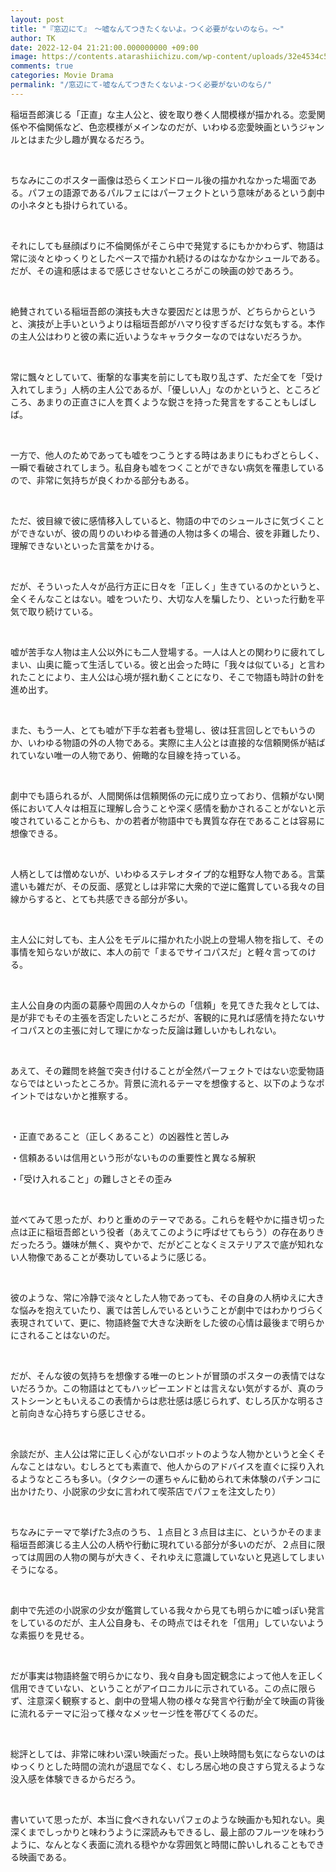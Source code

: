 ```yaml
---
layout: post
title: "『窓辺にて』　～嘘なんてつきたくないよ。つく必要がないのなら。～"
author: TK
date: 2022-12-04 21:21:00.000000000 +09:00
image: https://contents.atarashiichizu.com/wp-content/uploads/32e4534c57ccb4dfeb57240cb989250b-e1660914883438.jpg
comments: true
categories: Movie Drama
permalink: "/窓辺にて-嘘なんてつきたくないよ-つく必要がないのなら/"
---
```


<p>稲垣吾郎演じる「正直」な主人公と、彼を取り巻く人間模様が描かれる。恋愛関係や不倫関係など、色恋模様がメインなのだが、いわゆる恋愛映画というジャンルとはまた少し趣が異なるだろう。</p>

<p>&nbsp;</p>

<p>ちなみにこのポスター画像は恐らくエンドロール後の描かれなかった場面である。パフェの語源であるパルフェにはパーフェクトという意味があるという劇中の小ネタとも掛けられている。</p>

<p>&nbsp;</p>

<p>それにしても昼顔ばりに不倫関係がそこら中で発覚するにもかかわらず、物語は常に淡々とゆっくりとしたペースで描かれ続けるのはなかなかシュールである。だが、その違和感はまるで感じさせないところがこの映画の妙であろう。</p>

<p>&nbsp;</p>

<p>絶賛されている稲垣吾郎の演技も大きな要因だとは思うが、どちらからというと、演技が上手いというよりは稲垣吾郎がハマり役すぎるだけな気もする。本作の主人公はわりと彼の素に近いようなキャラクターなのではないだろうか。</p>

<p>&nbsp;</p>

<p>常に飄々としていて、衝撃的な事実を前にしても取り乱さず、ただ全てを「受け入れてしまう」人柄の主人公であるが、「優しい人」なのかというと、ところどころ、あまりの正直さに人を貫くような鋭さを持った発言をすることもしばしば。</p>

<p>&nbsp;</p>

<p>一方で、他人のためであっても嘘をつこうとする時はあまりにもわざとらしく、一瞬で看破されてしまう。私自身も嘘をつくことができない病気を罹患しているので、非常に気持ちが良くわかる部分もある。</p>

<p>&nbsp;</p>

<p>ただ、彼目線で彼に感情移入していると、物語の中でのシュールさに気づくことができないが、彼の周りのいわゆる普通の人物は多くの場合、彼を非難したり、理解できないといった言葉をかける。</p>

<p>&nbsp;</p>

<p>だが、そういった人々が品行方正に日々を「正しく」生きているのかというと、全くそんなことはない。嘘をついたり、大切な人を騙したり、といった行動を平気で取り続けている。</p>

<p>&nbsp;</p>

<p>嘘が苦手な人物は主人公以外にも二人登場する。一人は人との関わりに疲れてしまい、山奥に籠って生活している。彼と出会った時に「我々は似ている」と言われたことにより、主人公は心境が揺れ動くことになり、そこで物語も時計の針を進め出す。</p>

<p>&nbsp;</p>

<p>また、もう一人、とても嘘が下手な若者も登場し、彼は狂言回しとでもいうのか、いわゆる物語の外の人物である。実際に主人公とは直接的な信頼関係が結ばれていない唯一の人物であり、俯瞰的な目線を持っている。</p>

<p>&nbsp;</p>

<p>劇中でも語られるが、人間関係は信頼関係の元に成り立っており、信頼がない関係において人々は相互に理解し合うことや深く感情を動かされることがないと示唆されていることからも、かの若者が物語中でも異質な存在であることは容易に想像できる。</p>

<p>&nbsp;</p>

<p>人柄としては憎めないが、いわゆるステレオタイプ的な粗野な人物である。言葉遣いも雑だが、その反面、感覚としは非常に大衆的で逆に鑑賞している我々の目線からすると、とても共感できる部分が多い。</p>

<p>&nbsp;</p>

<p>主人公に対しても、主人公をモデルに描かれた小説上の登場人物を指して、その事情を知らないが故に、本人の前で「まるでサイコパスだ」と軽々言ってのける。</p>

<p>&nbsp;</p>

<p>主人公自身の内面の葛藤や周囲の人々からの「信頼」を見てきた我々としては、是が非でもその主張を否定したいところだが、客観的に見れば感情を持たないサイコパスとの主張に対して理にかなった反論は難しいかもしれない。</p>

<p>&nbsp;</p>

<p>あえて、その難問を終盤で突き付けることが全然パーフェクトではない恋愛物語ならではといったところか。背景に流れるテーマを想像すると、以下のようなポイントではないかと推察する。</p>

<p>&nbsp;</p>

<p>・正直であること（正しくあること）の凶器性と苦しみ</p>

<p>・信頼あるいは信用という形がないものの重要性と異なる解釈</p>

<p>・「受け入れること」の難しさとその歪み</p>

<p>&nbsp;</p>

<p>並べてみて思ったが、わりと重めのテーマである。これらを軽やかに描き切った点は正に稲垣吾郎という役者（あえてこのように呼ばせてもらう）の存在ありきだったろう。嫌味が無く、爽やかで、だがどことなくミステリアスで底が知れない人物像であることが奏功しているように感じる。</p>

<p>&nbsp;</p>

<p>彼のような、常に冷静で淡々とした人物であっても、その自身の人柄ゆえに大きな悩みを抱えていたり、裏では苦しんでいるということが劇中ではわかりづらく表現されていて、更に、物語終盤で大きな決断をした彼の心情は最後まで明らかにされることはないのだ。</p>

<p>&nbsp;</p>

<p>だが、そんな彼の気持ちを想像する唯一のヒントが冒頭のポスターの表情ではないだろうか。この物語はとてもハッピーエンドとは言えない気がするが、真のラストシーンともいえるこの表情からは悲壮感は感じられず、むしろ仄かな明るさと前向きな心持ちすら感じさせる。</p>

<p>&nbsp;</p>

<p>余談だが、主人公は常に正しく心がないロボットのような人物かというと全くそんなことはない。むしろとても素直で、他人からのアドバイスを直ぐに採り入れるようなところも多い。（タクシーの運ちゃんに勧められて未体験のパチンコに出かけたり、小説家の少女に言われて喫茶店でパフェを注文したり）</p>

<p>&nbsp;</p>

<p>ちなみにテーマで挙げた3点のうち、１点目と３点目は主に、というかそのまま稲垣吾郎演じる主人公の人柄や行動に現れている部分が多いのだが、２点目に限っては周囲の人物の関与が大きく、それゆえに意識していないと見逃してしまいそうになる。</p>

<p>&nbsp;</p>

<p>劇中で先述の小説家の少女が鑑賞している我々から見ても明らかに嘘っぽい発言をしているのだが、主人公自身も、その時点ではそれを「信用」していないような素振りを見せる。</p>

<p>&nbsp;</p>

<p>だが事実は物語終盤で明らかになり、我々自身も固定観念によって他人を正しく信用できていない、ということがアイロニカルに示されている。この点に限らず、注意深く観察すると、劇中の登場人物の様々な発言や行動が全て映画の背後に流れるテーマに沿って様々なメッセージ性を帯びてくるのだ。</p>

<p>&nbsp;</p>

<p>総評としては、非常に味わい深い映画だった。長い上映時間も気にならないのはゆっくりとした時間の流れが退屈でなく、むしろ居心地の良さすら覚えるような没入感を体験できるからだろう。</p>

<p>&nbsp;</p>

<p>書いていて思ったが、本当に食べきれないパフェのような映画かも知れない。奥深くまでしっかりと味わうように深読みもできるし、最上部のフルーツを味わうように、なんとなく表面に流れる穏やかな雰囲気と時間に酔いしれることもできる映画である。</p>
